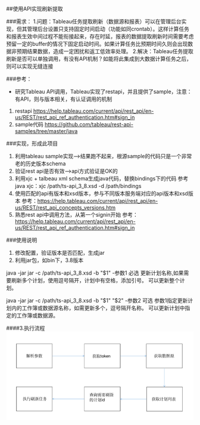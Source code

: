 ##使用API实现刷新提取

###需求：
1.问题：Tableau任务提取刷新（数据源和报表）可以在管理后台实现，但其管理后台设置只支持固定时间启动（功能如同crontab）。这样计算任务和报表生效中间过程不能衔接起来，存在时延，报表的数据提取刷新时间需要考虑预留一定的buffer的情况下固定启动时间。如果计算任务比预期时间久则会出现数据非预期结果数据，造成一定困扰和返工低效率处理。
2.解决：Tableau任务提取刷新是否可以单独调用，有没有API机制？如能将此集成到大数据计算任务之后，则可以实现无缝连接

###参考：
* 研究Tableau API调用，Tableau实现了restapi，并且提供了sample，注意：有API，则与版本相关，有认证调用的机制
1. restapi https://help.tableau.com/current/api/rest_api/en-us/REST/rest_api_ref_authentication.htm#sign_in
2. sample代码 https://github.com/tableau/rest-api-samples/tree/master/java

###实现，形成此项目
1. 利用tableau sample实现-->结果跑不起来，根源sample的代码只是一个非常老的历史版本schema
2. 验证rest api是否有效-->api方式验证是OK的
3. 利用xjc + talbeau xml schema生成java代码，替换bindings下的代码
参考java xjc：xjc /path/ts-api_3_8.xsd -d /path/bindings
4. 使用匹配的api有版本和xsd版本，参与不同版本服务端对应的api版本和xsd版本
参考：https://help.tableau.com/current/api/rest_api/en-us/REST/rest_api_concepts_versions.htm
5. 熟悉rest api中调用方法，从第一个signin开始
参考：https://help.tableau.com/current/api/rest_api/en-us/REST/rest_api_ref_authentication.htm#sign_in

###使用说明
1. 修改配置，验证版本是否匹配，生成jar
2. 利用jar包，如bin下，3.8版本

java -jar jar -c /path/ts-api_3_8.xsd -b "$1"
-参数1 必选
更新计划名称,如果需要刷新多个计划，使用逗号隔开，计划中有空格，添加引号。
可以更新整个计划。

java -jar jar -c /path/ts-api_3_8.xsd -b "$1" "$2"
-参数2 可选
参数1指定更新计划内的工作簿或数据源名称，如需更新多个，逗号隔开名称。
可以更新计划中指定的工作簿或数据源。

####3.执行流程
![](img/img.png)